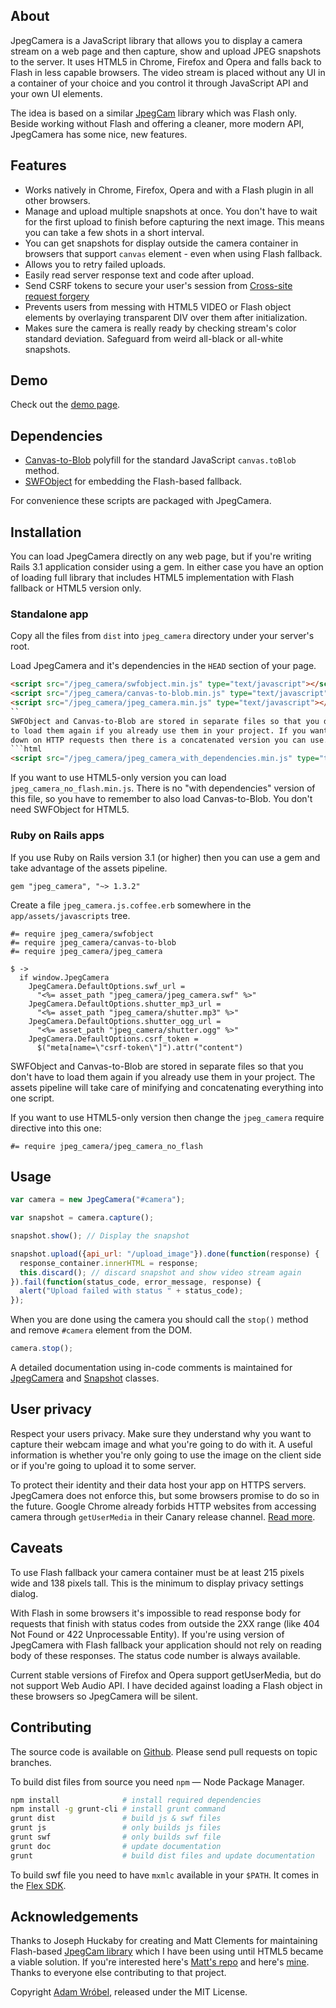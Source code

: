 ## About

JpegCamera is a JavaScript library that allows you to display a camera stream on
a web page and then capture, show and upload JPEG snapshots to the server. It
uses HTML5 in Chrome, Firefox and Opera and falls back to Flash in less capable
browsers. The video stream is placed without any UI in a container of your
choice and you control it through JavaScript API and your own UI elements.

The idea is based on a similar
[JpegCam](https://github.com/mattclements/jpegcam) library which was Flash only.
Beside working without Flash and offering a cleaner, more modern API, JpegCamera
has some nice, new features.

## Features

- Works natively in Chrome, Firefox, Opera and with a Flash plugin in all other
  browsers.
- Manage and upload multiple snapshots at once. You don't have to wait for the
  first upload to finish before capturing the next image. This means you can
  take a few shots in a short interval.
- You can get snapshots for display outside the camera container in browsers
  that support `canvas` element - even when using Flash fallback.
- Allows you to retry failed uploads.
- Easily read server response text and code after upload.
- Send CSRF tokens to secure your user's session from [Cross-site request
  forgery](http://en.wikipedia.org/wiki/Cross-site_request_forgery#Prevention)
- Prevents users from messing with HTML5 VIDEO or Flash object elements
  by overlaying transparent DIV over them after initialization.
- Makes sure the camera is really ready by checking stream's color standard
  deviation. Safeguard from weird all-black or all-white snapshots.

## Demo

Check out the [demo page](https://amw.github.io/jpeg_camera/demo/).

## Dependencies

- [Canvas-to-Blob](https://github.com/blueimp/JavaScript-Canvas-to-Blob)
  polyfill for the standard JavaScript `canvas.toBlob` method.
- [SWFObject](http://code.google.com/p/swfobject/) for embedding the
  Flash-based fallback.

For convenience these scripts are packaged with JpegCamera.

## Installation

You can load JpegCamera directly on any web page, but if you're writing Rails
3.1 application consider using a gem. In either case you have an option
of loading full library that includes HTML5 implementation with Flash fallback
or HTML5 version only.

### Standalone app

Copy all the files from `dist` into `jpeg_camera` directory under your server's
root.

Load JpegCamera and it's dependencies in the `HEAD` section of your page.
```html
<script src="/jpeg_camera/swfobject.min.js" type="text/javascript"></script>
<script src="/jpeg_camera/canvas-to-blob.min.js" type="text/javascript"></script>
<script src="/jpeg_camera/jpeg_camera.min.js" type="text/javascript"></script>
``
SWFObject and Canvas-to-Blob are stored in separate files so that you don't have
to load them again if you already use them in your project. If you want to cut
down on HTTP requests then there is a concatenated version you can use.
```html
<script src="/jpeg_camera/jpeg_camera_with_dependencies.min.js" type="text/javascript"></script>
```
If you want to use HTML5-only version you can load
`jpeg_camera_no_flash.min.js`. There is no "with dependencies" version of this
file, so you have to remember to also load Canvas-to-Blob. You don't need
SWFObject for HTML5.

### Ruby on Rails apps

If you use Ruby on Rails version 3.1 (or higher) then you can use a gem and
take advantage of the assets pipeline.

    gem "jpeg_camera", "~> 1.3.2"

Create a file `jpeg_camera.js.coffee.erb` somewhere in the
`app/assets/javascripts` tree.

    #= require jpeg_camera/swfobject
    #= require jpeg_camera/canvas-to-blob
    #= require jpeg_camera/jpeg_camera

    $ ->
      if window.JpegCamera
        JpegCamera.DefaultOptions.swf_url =
          "<%= asset_path "jpeg_camera/jpeg_camera.swf" %>"
        JpegCamera.DefaultOptions.shutter_mp3_url =
          "<%= asset_path "jpeg_camera/shutter.mp3" %>"
        JpegCamera.DefaultOptions.shutter_ogg_url =
          "<%= asset_path "jpeg_camera/shutter.ogg" %>"
        JpegCamera.DefaultOptions.csrf_token =
          $("meta[name=\"csrf-token\"]").attr("content")

SWFObject and Canvas-to-Blob are stored in separate files so that you don't have
to load them again if you already use them in your project. The assets pipeline
will take care of minifying and concatenating everything into one script.

If you want to use HTML5-only version then change the `jpeg_camera` require
directive into this one:

    #= require jpeg_camera/jpeg_camera_no_flash

## Usage
```js
var camera = new JpegCamera("#camera");

var snapshot = camera.capture();

snapshot.show(); // Display the snapshot

snapshot.upload({api_url: "/upload_image"}).done(function(response) {
  response_container.innerHTML = response;
  this.discard(); // discard snapshot and show video stream again
}).fail(function(status_code, error_message, response) {
  alert("Upload failed with status " + status_code);
});
```

When you are done using the camera you should call the `stop()` method and remove `#camera` element from the DOM.
```js
camera.stop();
```

A detailed documentation using in-code comments is maintained for
[JpegCamera](https://amw.github.io/jpeg_camera/doc/class/JpegCamera.html) and
[Snapshot](https://amw.github.io/jpeg_camera/doc/class/Snapshot.html)
classes.

## User privacy

Respect your users privacy. Make sure they understand why you want to capture
their webcam image and what you're going to do with it. A useful information
is whether you're only going to use the image on the client side or if
you're going to upload it to some server.

To protect their identity and their data host your app on HTTPS servers.
JpegCamera does not enforce this, but some browsers promise to do so in the
future. Google Chrome already forbids HTTP websites from accessing camera
through `getUserMedia` in their Canary release channel.
[Read more](https://sites.google.com/a/chromium.org/dev/Home/chromium-security/deprecating-powerful-features-on-insecure-origins).

## Caveats

To use Flash fallback your camera container must be at least 215 pixels wide and
138 pixels tall. This is the minimum to display privacy settings dialog.

With Flash in some browsers it's impossible to read response body for requests
that finish with status codes from outside the 2XX range (like 404 Not Found or
422 Unprocessable Entity). If you're using version of JpegCamera with Flash
fallback your application should not rely on reading body of these responses.
The status code number is always available.

Current stable versions of Firefox and Opera support getUserMedia, but do not
support Web Audio API. I have decided against loading a Flash object in
these browsers so JpegCamera will be silent.

## Contributing

The source code is available on [Github](https://github.com/amw/jpeg_camera).
Please send pull requests on topic branches.

To build dist files from source you need `npm` — Node Package Manager.
```bash
npm install              # install required dependencies
npm install -g grunt-cli # install grunt command
grunt dist               # build js & swf files
grunt js                 # only builds js files
grunt swf                # only builds swf file
grunt doc                # update documentation
grunt                    # build dist files and update documentation
```
To build swf file you need to have `mxmlc` available in your `$PATH`. It comes
in the [Flex SDK](http://www.adobe.com/devnet/flex/flex-sdk-download.html).

## Acknowledgements

Thanks to Joseph Huckaby for creating and Matt Clements for maintaining
Flash-based [JpegCam library](http://code.google.com/p/jpegcam/) which I have
been using until HTML5 became a viable solution. If you're interested here's
[Matt's repo](https://github.com/mattclements/jpegcam) and here's
[mine](https://github.com/amw/jpegcam). Thanks to everyone else contributing to
that project.


Copyright [Adam Wróbel](http://adamwrobel.com), released under the MIT License.
